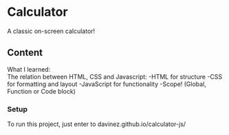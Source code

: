 # Calculator

A classic on-screen calculator!

## Content

What I learned:  
The relation between HTML, CSS and Javascript:
  -HTML for structure
  -CSS for formatting and layout
  -JavaScript for functionality
-Scope! (Global, Function or Code block)

### Setup

To run this project, just enter to davinez.github.io/calculator-js/